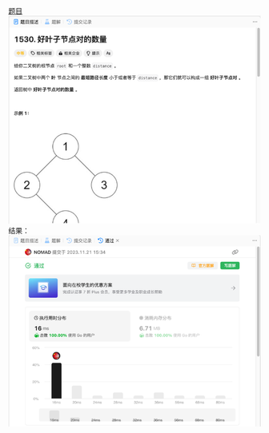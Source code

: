 [题目](https://leetcode.cn/problems/number-of-good-leaf-nodes-pairs/description/)
![pic](img.png)
结果：
![pic](result.png)